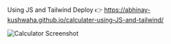 Using JS and Tailwind
Deploy 👉
https://abhinay-kushwaha.github.io/calculater-using-JS-and-tailwind/

![Calculator Screenshot](https://github.com/abhinay-kushwaha/calculater-using-JS/blob/main/Document%20-%20Google%20Chrome%2022-May-24%206_49_48%20PM.png)

